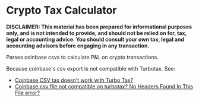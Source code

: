 # Crypto Tax Calculator

**DISCLAIMER: This material has been prepared for informational purposes only, and is not intended to provide, and should not be relied on for, tax, legal or accounting advice. You should consult your own tax, legal and accounting advisors before engaging in any transaction.**

Parses coinbase csvs to calculate P&L on crypto transactions.

Because coinbase's csv export is not compatible with Turbotax.  See:

- [Coinbase CSV tax doesn’t work with Turbo Tax?](https://www.reddit.com/r/CoinBase/comments/kwbw3w/coinbase_csv_tax_doesnt_work_with_turbo_tax/)
- [Coinbase csv file not compatible on turbotax? No Headers Found In This File error?](https://ttlc.intuit.com/community/taxes/discussion/coinbase-csv-file-not-compatible-on-turbotax-no-headers-found-in-this-file-error/00/1820285)
